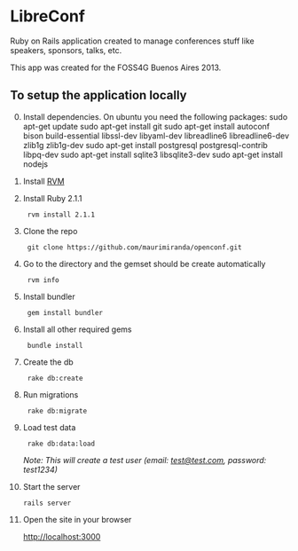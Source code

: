 LibreConf
========

Ruby on Rails application created to manage conferences stuff like speakers, sponsors, talks, etc.

This app was created for the FOSS4G Buenos Aires 2013.

To setup the application locally
--------------------------------

0. Install dependencies. On ubuntu you need the following packages:
        sudo apt-get update
        sudo apt-get install git
        sudo apt-get install autoconf bison build-essential libssl-dev libyaml-dev libreadline6 libreadline6-dev zlib1g zlib1g-dev
        sudo apt-get install postgresql postgresql-contrib libpq-dev 
        sudo apt-get install sqlite3 libsqlite3-dev
        sudo apt-get install nodejs

1. Install [RVM](https://rvm.io/)

2. Install Ruby 2.1.1

        rvm install 2.1.1

3. Clone the repo

        git clone https://github.com/maurimiranda/openconf.git

4. Go to the directory and the gemset should be create automatically

        rvm info

5. Install bundler

        gem install bundler

6. Install all other required gems
    
        bundle install

7. Create the db

        rake db:create

8. Run migrations
    
        rake db:migrate

9. Load test data

        rake db:data:load

	_Note: This will create a test user (email: test@test.com, password: test1234)_

10. Start the server
    
        rails server

11. Open the site in your browser

    [http://localhost:3000](http://localhost:3000)
